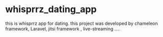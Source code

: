# whisprrz_dating_app
this is whisprrz app for dating. this project was developed by chameleon framework, Laravel, jitsi framework , live-streaming ....

